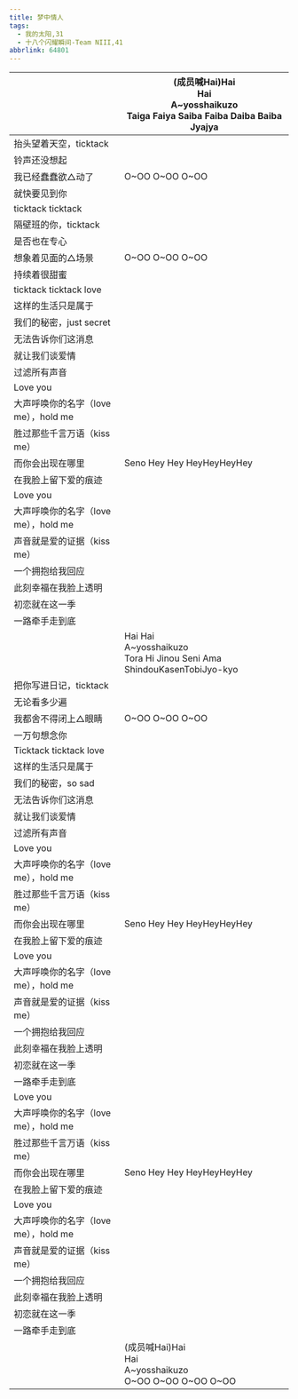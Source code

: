 ```yaml
---
title: 梦中情人
tags:
  - 我的太阳,31
  - 十八个闪耀瞬间-Team NIII,41
abbrlink: 64801
---
```

|      |(成员喊Hai)Hai<br>Hai<br>A~yosshaikuzo<br>Taiga Faiya Saiba Faiba Daiba Baiba Jyajya|
|--|--|
|抬头望着天空，ticktack|      |
|铃声还没想起|      |
|我已经蠢蠢欲△动了|O~OO O~OO O~OO|
|就快要见到你|      |
|ticktack ticktack|      |
|隔壁班的你，ticktack|      |
|是否也在专心|      |
|想象着见面的△场景|O~OO O~OO O~OO|
|持续着很甜蜜|      |
|ticktack ticktack love|      |
|这样的生活只是属于|      |
|我们的秘密，just secret|      |
|无法告诉你们这消息|      |
|就让我们谈爱情|      |
|过滤所有声音|      |
|Love you|      |
|大声呼唤你的名字（love me），hold me|      |
|胜过那些千言万语（kiss me）|      |
|而你会出现在哪里|Seno Hey Hey HeyHeyHeyHey|
|在我脸上留下爱的痕迹|      |
|Love you|      |
|大声呼唤你的名字（love me），hold me|      |
|声音就是爱的证据（kiss me）|      |
|一个拥抱给我回应|      |
|此刻幸福在我脸上透明|      |
|初恋就在这一季|      |
|一路牵手走到底|      |
|      |Hai Hai<br>A~yosshaikuzo<br>Tora Hi Jinou Seni Ama ShindouKasenTobiJyo-kyo|
|把你写进日记，ticktack|      |
|无论看多少遍|      |
|我都舍不得闭上△眼睛|O~OO O~OO O~OO|
|一万句想念你|      |
|Ticktack ticktack love|      |
|这样的生活只是属于|      |
|我们的秘密，so sad|      |
|无法告诉你们这消息|      |
|就让我们谈爱情|      |
|过滤所有声音|      |
|Love you|      |
|大声呼唤你的名字（love me），hold me|      |
|胜过那些千言万语（kiss me）|      |
|而你会出现在哪里|Seno Hey Hey HeyHeyHeyHey|
|在我脸上留下爱的痕迹|      |
|Love you|      |
|大声呼唤你的名字（love me），hold me|      |
|声音就是爱的证据（kiss me）|      |
|一个拥抱给我回应|      |
|此刻幸福在我脸上透明|      |
|初恋就在这一季|      |
|一路牵手走到底|      |
|Love you|      |
|大声呼唤你的名字（love me），hold me|      |
|胜过那些千言万语（kiss me）|      |
|而你会出现在哪里|Seno Hey Hey HeyHeyHeyHey|
|在我脸上留下爱的痕迹|      |
|Love you|      |
|大声呼唤你的名字（love me），hold me|      |
|声音就是爱的证据（kiss me）|      |
|一个拥抱给我回应|      |
|此刻幸福在我脸上透明|      |
|初恋就在这一季|      |
|一路牵手走到底|      |
|      |(成员喊Hai)Hai<br>Hai<br>A~yosshaikuzo<br>O~OO O~OO O~OO O~OO|
